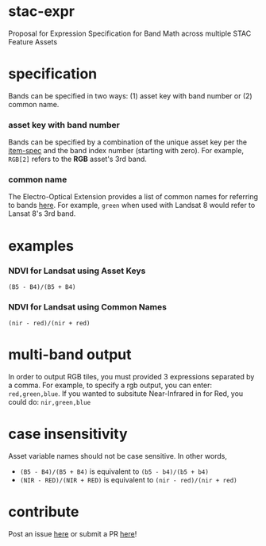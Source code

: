 # stac-expr
Proposal for Expression Specification for Band Math across multiple STAC Feature Assets

# specification
Bands can be specified in two ways: (1) asset key with band number or (2) common name.
### asset key with band number
Bands can be specified by a combination of the unique asset key per the [item-spec](https://github.com/radiantearth/stac-spec/blob/master/item-spec/item-spec.md) and the band index number (starting with zero).  For example, `RGB[2]` refers to the **RGB** asset's 3rd band.
### common name
The Electro-Optical Extension provides a list of common names for referring to bands [here](https://github.com/radiantearth/stac-spec/tree/master/extensions/eo#common-band-names).  For example, `green` when used with Landsat 8 would refer to Lansat 8's 3rd band.

# examples
### NDVI for Landsat using Asset Keys
```
(B5 - B4)/(B5 + B4)
```
### NDVI for Landsat using Common Names
```
(nir - red)/(nir + red)
```

# multi-band output
In order to output RGB tiles, you must provided 3 expressions separated by a comma.  For example, to specify a rgb output, you can enter: `red,green,blue`.  If you wanted to subsitute Near-Infrared in for Red, you could do: `nir,green,blue`

# case insensitivity
Asset variable names should not be case sensitive.  In other words,
- ```(B5 - B4)/(B5 + B4)``` is equivalent to ```(b5 - b4)/(b5 + b4)```
- ```(NIR - RED)/(NIR + RED)``` is equivalent to ```(nir - red)/(nir + red)```


# contribute
Post an issue [here](https://github.com/GeoTIFF/stac-expr/issues) or submit a PR [here](https://github.com/GeoTIFF/stac-expr/pulls)!
